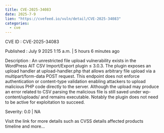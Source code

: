 ```yaml
--- 
title: CVE-2025-34083
date: 2025-7-9
lien: "https://cvefeed.io/vuln/detail/CVE-2025-34083"
categories:
  - cve
---
```


CVE ID : CVE-2025-34083

Published :  July 9
2025
1:15 a.m. | 5 hours
6 minutes ago

Description : An unrestricted file upload vulnerability exists in the WordPress AIT CSV Import/Export plugin ≤ 3.0.3. The plugin exposes an upload handler at upload-handler.php that allows arbitrary file upload via a multipart/form-data POST request. This endpoint does not enforce authentication or content-type validation
enabling attackers to upload malicious PHP code directly to the server. Although the upload may produce an error related to CSV parsing
the malicious file is still saved under wp-content/uploads/ and remains executable. Notably
the plugin does not need to be active for exploitation to succeed.

Severity: 0.0 | NA

Visit the link for more details
such as CVSS details
affected products
timeline
and more...
